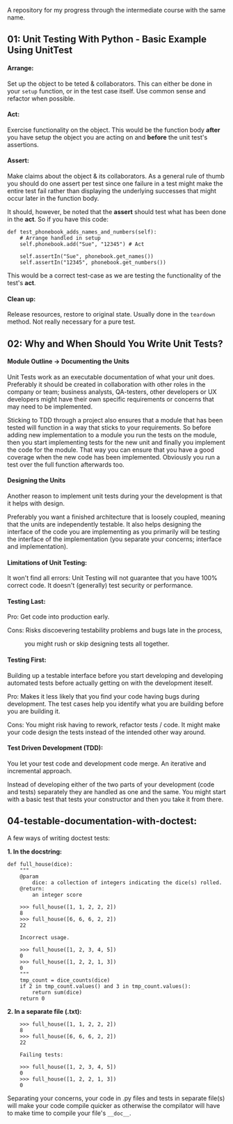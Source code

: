 A repository for my progress through the intermediate course with the same name.

01: Unit Testing With Python - Basic Example Using UnitTest
-----

#### Arrange:
Set up the object to be teted & collaborators. This can either be done
in your `setup` function, or in the test case itself. Use common sense and refactor 
when possible.

#### Act:
Exercise functionality on the object. This would be the function body __after__
you have setup the object you are acting on and __before__ the unit test's assertions.

#### Assert:
Make claims about the object & its collaborators.
As a general rule of thumb you should do one assert per test since one failure 
in a test might make the entire test fail rather than displaying the underlying
successes that might occur later in the function body.

It should, however, be noted that the __assert__ should test what has been done
in the __act__. So if you have this code:

```buildoutcfg
def test_phonebook_adds_names_and_numbers(self):
    # Arrange handled in setup
    self.phonebook.add("Sue", "12345") # Act
    
    self.assertIn("Sue", phonebook.get_names())
    self.assertIn("12345", phonebook.get_numbers())
```

This would be a correct test-case as we are testing the functionality of the
test's __act__. 


#### Clean up:
Release resources, restore to original state. Usually done in the `teardown` method. Not really
necessary for a pure test.


02: Why and When Should You Write Unit Tests?
----
#### Module Outline -> Documenting the Units

Unit Tests work as an executable documentation of what your unit does.
Preferably it should be created in collaboration with other roles in the company or team;
business analysts, QA-testers, other developers or UX developers might have their own
specific requirements or concerns that may need to be implemented.

Sticking to TDD through a project also ensures that a module that has been tested will function
in a way that sticks to your requirements. So before adding new implementation to a module
you run the tests on the module, then you start implementing tests for the new unit and finally
you implement the code for the module. That way you can ensure that you have a good coverage 
when the new code has been implemented. Obviously you run a test over the full function afterwards
too.

#### Designing the Units

Another reason to implement unit tests during your the development is that it helps with design.

Preferably you want a finished architecture that is loosely coupled, meaning that the units
are independently testable. 
It also helps designing the interface of the code you are implementing as you primarily will be
testing the interface of the implementation (you separate your concerns; interface and implementation).

#### Limitations of Unit Testing:

It won't find all errors: Unit Testing will not guarantee that you have 100% correct code.
It doesn't (generally) test security or performance.


#### Testing Last:

Pro: Get code into production early.

Cons: Risks discoevering testability problems and bugs late in the process,

&nbsp;&nbsp;&nbsp;&nbsp;&nbsp;&nbsp;&nbsp;&nbsp;&nbsp;&nbsp;you might rush or skip designing tests all together.

#### Testing First:
Building up a testable interface before you start developing and developing
automated tests before actually getting on with the development iteself.

Pro: Makes it less likely that you find your code having bugs during development. The test cases help
you identify what you are building before you are building it.

Cons: You might risk having to rework, refactor tests / code. It might make your code design the
tests instead of the intended other way around.

#### Test Driven Development (TDD):

You let your test code and development code merge. An iterative and incremental approach.

Instead of developing either of the two parts of your development (code and tests) separately
they are handled as one and the same. You might start with a basic test that 
tests your constructor and then you take it from there.


04-testable-documentation-with-doctest:
----

A few ways of writing doctest tests:

__1. In the docstring:__ 

```buildoutcfg
def full_house(dice):
    """
    @param 
        dice: a collection of integers indicating the dice(s) rolled.
    @return: 
        an integer score
        
    >>> full_house([1, 1, 2, 2, 2])
    8
    >>> full_house([6, 6, 6, 2, 2])
    22
    
    Incorrect usage.
        
    >>> full_house([1, 2, 3, 4, 5])
    0
    >>> full_house([1, 2, 2, 1, 3])
    0
    """
    tmp_count = dice_counts(dice)
    if 2 in tmp_count.values() and 3 in tmp_count.values():
        return sum(dice)
    return 0
```

__2. In a separate file (.txt):__
```buildoutcfg  
    >>> full_house([1, 1, 2, 2, 2])
    8
    >>> full_house([6, 6, 6, 2, 2])
    22
    
    Failing tests:
        
    >>> full_house([1, 2, 3, 4, 5])
    0
    >>> full_house([1, 2, 2, 1, 3])
    0
```

Separating your concerns, your code in .py files and tests in separate file(s) will make
your code compile quicker as otherwise the compilator will have to make time to 
compile your file's `__doc__`.  